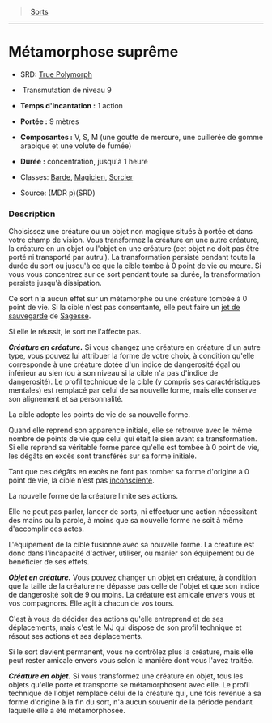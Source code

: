﻿---
!SpellItem
Family: SpellHD
Name: Métamorphose suprême
Type: Transmutation
Level: 9
CastingTime: 1 action
Range: 9 mètres
Components: V, S, M (une goutte de mercure, une cuillerée de gomme arabique et une volute de fumée)
Duration: concentration, jusqu'à 1 heure
Classes: '[Barde](hd_bard.md), [Magicien](hd_wizard.md), [Sorcier](hd_warlock.md)'
Source: (MDR p)(SRD)
AltName: '[True Polymorph](srd_spells_true_polymorph.md)'
Id: spells_hd.md#métamorphose-suprême
ParentLink: spells_hd.md#sorts
ParentName: Sorts
NameLevel: 1
Attributes:
  Name: Métamorphose suprême
  Markdown: >+
    # <!--Name-->Métamorphose suprême<!--/Name-->


    - SRD: <!--AltName-->[True Polymorph](srd_spells_true_polymorph.md)<!--/AltName-->


    -  <!--Type-->Transmutation<!--/Type--> de niveau <!--Level-->9<!--/Level-->


    - **Temps d'incantation :** <!--CastingTime-->1 action<!--/CastingTime-->


    - **Portée :** <!--Range-->9 mètres<!--/Range-->


    - **Composantes :** <!--Components-->V, S, M (une goutte de mercure, une cuillerée de gomme arabique et une volute de fumée)<!--/Components-->


    - **Durée :** <!--Duration-->concentration, jusqu'à 1 heure<!--/Duration-->


    - Classes: <!--Classes-->[Barde](hd_bard.md), [Magicien](hd_wizard.md), [Sorcier](hd_warlock.md)<!--/Classes-->


    - Source: <!--Source-->(MDR p)(SRD)<!--/Source-->


    ### Description


    Choisissez une créature ou un objet non magique situés à portée et dans votre champ de vision. Vous transformez la créature en une autre créature, la créature en un objet ou l'objet en une créature (cet objet ne doit pas être porté ni transporté par autrui). La transformation persiste pendant toute la durée du sort ou jusqu'à ce que la cible tombe à 0 point de vie ou meure. Si vous vous concentrez sur ce sort pendant toute sa durée, la transformation persiste jusqu'à dissipation.


    Ce sort n'a aucun effet sur un métamorphe ou une créature tombée à 0 point de vie. Si la cible n'est pas consentante, elle peut faire un [jet de sauvegarde](hd_abilities_jets_de_sauvegarde.md) de [Sagesse](hd_abilities_wisdom.md).


    Si elle le réussit, le sort ne l'affecte pas.


    **_Créature en créature._** Si vous changez une créature en créature d'un autre type, vous pouvez lui attribuer la forme de votre choix, à condition qu'elle corresponde à une créature dotée d'un indice de dangerosité égal ou inférieur au sien (ou à son niveau si la cible n'a pas d'indice de dangerosité). Le profil technique de la cible (y compris ses caractéristiques mentales) est remplacé par celui de sa nouvelle forme, mais elle conserve son alignement et sa personnalité.


    La cible adopte les points de vie de sa nouvelle forme.


    Quand elle reprend son apparence initiale, elle se retrouve avec le même nombre de points de vie que celui qui était le sien avant sa transformation. Si elle reprend sa véritable forme parce qu'elle est tombée à 0 point de vie, les dégâts en excès sont transférés sur sa forme initiale.


    Tant que ces dégâts en excès ne font pas tomber sa forme d'origine à 0 point de vie, la cible n'est pas [inconsciente](hd_conditions_inconscient.md).


    La nouvelle forme de la créature limite ses actions.


    Elle ne peut pas parler, lancer de sorts, ni effectuer une action nécessitant des mains ou la parole, à moins que sa nouvelle forme ne soit à même d'accomplir ces actes.


    L'équipement de la cible fusionne avec sa nouvelle forme. La créature est donc dans l'incapacité d'activer, utiliser, ou manier son équipement ou de bénéficier de ses effets.


    **_Objet en créature._** Vous pouvez changer un objet en créature, à condition que la taille de la créature ne dépasse pas celle de l'objet et que son indice de dangerosité soit de 9 ou moins. La créature est amicale envers vous et vos compagnons. Elle agit à chacun de vos tours.


    C'est à vous de décider des actions qu'elle entreprend et de ses déplacements, mais c'est le MJ qui dispose de son profil technique et résout ses actions et ses déplacements.


    Si le sort devient permanent, vous ne contrôlez plus la créature, mais elle peut rester amicale envers vous selon la manière dont vous l'avez traitée.


    **_Créature en objet._** Si vous transformez une créature en objet, tous les objets qu'elle porte et transporte se métamorphosent avec elle. Le profil technique de l'objet remplace celui de la créature qui, une fois revenue à sa forme d'origine à la fin du sort, n'a aucun souvenir de la période pendant laquelle elle a été métamorphosée.

  AltName: '[True Polymorph](srd_spells_true_polymorph.md)'
  Type: Transmutation
  Level: 9
  CastingTime: 1 action
  Range: 9 mètres
  Components: V, S, M (une goutte de mercure, une cuillerée de gomme arabique et une volute de fumée)
  Duration: concentration, jusqu'à 1 heure
  Classes: '[Barde](hd_bard.md), [Magicien](hd_wizard.md), [Sorcier](hd_warlock.md)'
  Source: (MDR p)(SRD)
AttributesDictionary: >+
  Name: Métamorphose suprême

  Markdown: >+

    # <!--Name-->Métamorphose suprême<!--/Name-->





    - SRD: <!--AltName-->[True Polymorph](srd_spells_true_polymorph.md)<!--/AltName-->





    -  <!--Type-->Transmutation<!--/Type--> de niveau <!--Level-->9<!--/Level-->





    - **Temps d'incantation :** <!--CastingTime-->1 action<!--/CastingTime-->





    - **Portée :** <!--Range-->9 mètres<!--/Range-->





    - **Composantes :** <!--Components-->V, S, M (une goutte de mercure, une cuillerée de gomme arabique et une volute de fumée)<!--/Components-->





    - **Durée :** <!--Duration-->concentration, jusqu'à 1 heure<!--/Duration-->





    - Classes: <!--Classes-->[Barde](hd_bard.md), [Magicien](hd_wizard.md), [Sorcier](hd_warlock.md)<!--/Classes-->





    - Source: <!--Source-->(MDR p)(SRD)<!--/Source-->





    ### Description





    Choisissez une créature ou un objet non magique situés à portée et dans votre champ de vision. Vous transformez la créature en une autre créature, la créature en un objet ou l'objet en une créature (cet objet ne doit pas être porté ni transporté par autrui). La transformation persiste pendant toute la durée du sort ou jusqu'à ce que la cible tombe à 0 point de vie ou meure. Si vous vous concentrez sur ce sort pendant toute sa durée, la transformation persiste jusqu'à dissipation.





    Ce sort n'a aucun effet sur un métamorphe ou une créature tombée à 0 point de vie. Si la cible n'est pas consentante, elle peut faire un [jet de sauvegarde](hd_abilities_jets_de_sauvegarde.md) de [Sagesse](hd_abilities_wisdom.md).





    Si elle le réussit, le sort ne l'affecte pas.





    **_Créature en créature._** Si vous changez une créature en créature d'un autre type, vous pouvez lui attribuer la forme de votre choix, à condition qu'elle corresponde à une créature dotée d'un indice de dangerosité égal ou inférieur au sien (ou à son niveau si la cible n'a pas d'indice de dangerosité). Le profil technique de la cible (y compris ses caractéristiques mentales) est remplacé par celui de sa nouvelle forme, mais elle conserve son alignement et sa personnalité.





    La cible adopte les points de vie de sa nouvelle forme.





    Quand elle reprend son apparence initiale, elle se retrouve avec le même nombre de points de vie que celui qui était le sien avant sa transformation. Si elle reprend sa véritable forme parce qu'elle est tombée à 0 point de vie, les dégâts en excès sont transférés sur sa forme initiale.





    Tant que ces dégâts en excès ne font pas tomber sa forme d'origine à 0 point de vie, la cible n'est pas [inconsciente](hd_conditions_inconscient.md).





    La nouvelle forme de la créature limite ses actions.





    Elle ne peut pas parler, lancer de sorts, ni effectuer une action nécessitant des mains ou la parole, à moins que sa nouvelle forme ne soit à même d'accomplir ces actes.





    L'équipement de la cible fusionne avec sa nouvelle forme. La créature est donc dans l'incapacité d'activer, utiliser, ou manier son équipement ou de bénéficier de ses effets.





    **_Objet en créature._** Vous pouvez changer un objet en créature, à condition que la taille de la créature ne dépasse pas celle de l'objet et que son indice de dangerosité soit de 9 ou moins. La créature est amicale envers vous et vos compagnons. Elle agit à chacun de vos tours.





    C'est à vous de décider des actions qu'elle entreprend et de ses déplacements, mais c'est le MJ qui dispose de son profil technique et résout ses actions et ses déplacements.





    Si le sort devient permanent, vous ne contrôlez plus la créature, mais elle peut rester amicale envers vous selon la manière dont vous l'avez traitée.





    **_Créature en objet._** Si vous transformez une créature en objet, tous les objets qu'elle porte et transporte se métamorphosent avec elle. Le profil technique de l'objet remplace celui de la créature qui, une fois revenue à sa forme d'origine à la fin du sort, n'a aucun souvenir de la période pendant laquelle elle a été métamorphosée.



  AltName: '[True Polymorph](srd_spells_true_polymorph.md)'

  Type: Transmutation

  Level: 9

  CastingTime: 1 action

  Range: 9 mètres

  Components: V, S, M (une goutte de mercure, une cuillerée de gomme arabique et une volute de fumée)

  Duration: concentration, jusqu'à 1 heure

  Classes: '[Barde](hd_bard.md), [Magicien](hd_wizard.md), [Sorcier](hd_warlock.md)'

  Source: (MDR p)(SRD)

---
> [Sorts](hd_spells.md)

---

# Métamorphose suprême

- SRD: [True Polymorph](srd_spells_true_polymorph.md)

-  Transmutation de niveau 9

- **Temps d'incantation :** 1 action

- **Portée :** 9 mètres

- **Composantes :** V, S, M (une goutte de mercure, une cuillerée de gomme arabique et une volute de fumée)

- **Durée :** concentration, jusqu'à 1 heure

- Classes: [Barde](hd_bard.md), [Magicien](hd_wizard.md), [Sorcier](hd_warlock.md)

- Source: (MDR p)(SRD)

### Description

Choisissez une créature ou un objet non magique situés à portée et dans votre champ de vision. Vous transformez la créature en une autre créature, la créature en un objet ou l'objet en une créature (cet objet ne doit pas être porté ni transporté par autrui). La transformation persiste pendant toute la durée du sort ou jusqu'à ce que la cible tombe à 0 point de vie ou meure. Si vous vous concentrez sur ce sort pendant toute sa durée, la transformation persiste jusqu'à dissipation.

Ce sort n'a aucun effet sur un métamorphe ou une créature tombée à 0 point de vie. Si la cible n'est pas consentante, elle peut faire un [jet de sauvegarde](hd_abilities_jets_de_sauvegarde.md) de [Sagesse](hd_abilities_wisdom.md).

Si elle le réussit, le sort ne l'affecte pas.

**_Créature en créature._** Si vous changez une créature en créature d'un autre type, vous pouvez lui attribuer la forme de votre choix, à condition qu'elle corresponde à une créature dotée d'un indice de dangerosité égal ou inférieur au sien (ou à son niveau si la cible n'a pas d'indice de dangerosité). Le profil technique de la cible (y compris ses caractéristiques mentales) est remplacé par celui de sa nouvelle forme, mais elle conserve son alignement et sa personnalité.

La cible adopte les points de vie de sa nouvelle forme.

Quand elle reprend son apparence initiale, elle se retrouve avec le même nombre de points de vie que celui qui était le sien avant sa transformation. Si elle reprend sa véritable forme parce qu'elle est tombée à 0 point de vie, les dégâts en excès sont transférés sur sa forme initiale.

Tant que ces dégâts en excès ne font pas tomber sa forme d'origine à 0 point de vie, la cible n'est pas [inconsciente](hd_conditions_inconscient.md).

La nouvelle forme de la créature limite ses actions.

Elle ne peut pas parler, lancer de sorts, ni effectuer une action nécessitant des mains ou la parole, à moins que sa nouvelle forme ne soit à même d'accomplir ces actes.

L'équipement de la cible fusionne avec sa nouvelle forme. La créature est donc dans l'incapacité d'activer, utiliser, ou manier son équipement ou de bénéficier de ses effets.

**_Objet en créature._** Vous pouvez changer un objet en créature, à condition que la taille de la créature ne dépasse pas celle de l'objet et que son indice de dangerosité soit de 9 ou moins. La créature est amicale envers vous et vos compagnons. Elle agit à chacun de vos tours.

C'est à vous de décider des actions qu'elle entreprend et de ses déplacements, mais c'est le MJ qui dispose de son profil technique et résout ses actions et ses déplacements.

Si le sort devient permanent, vous ne contrôlez plus la créature, mais elle peut rester amicale envers vous selon la manière dont vous l'avez traitée.

**_Créature en objet._** Si vous transformez une créature en objet, tous les objets qu'elle porte et transporte se métamorphosent avec elle. Le profil technique de l'objet remplace celui de la créature qui, une fois revenue à sa forme d'origine à la fin du sort, n'a aucun souvenir de la période pendant laquelle elle a été métamorphosée.


